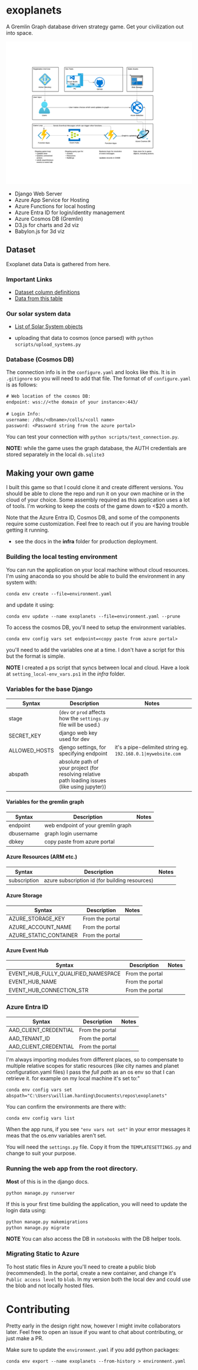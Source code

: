 # exoplanets
A Gremlin Graph database driven strategy game. Get your civilization out into space. 

![Alt text](/docs/img/infra.png?raw=true "infra")

* Django Web Server
* Azure App Service for Hosting
* Azure Functions for local hosting
* Azure Entra ID for login/identity management
* Azure Cosmos DB (Gremlin)
* D3.js for charts and 2d viz
* Babylon.js for 3d viz

## Dataset
Exoplanet data Data is gathered from here. 
### Important Links
* [Dataset column definitions](https://exoplanetarchive.ipac.caltech.edu/applications/DocSet/index.html?doctree=/docs/docmenu.xml&startdoc=item_1_01)
* [Data from this table](https://exoplanetarchive.ipac.caltech.edu/cgi-bin/TblView/nph-tblView?app=ExoTbls&config=PS)

### Our solar system data
* [List of Solar System objects](https://en.wikipedia.org/wiki/List_of_Solar_System_objects_by_size#:~:text=Larger%20than%20400%20km%20%20%20%20Body,%20%202004%20%2013%20more%20rows%20)

* uploading that data to cosmos (once parsed) with `python scripts/upload_systems.py`

### Database (Cosmos DB)
The connection info is in the `configure.yaml` and looks like this. It is in `.gitignore` so you will need to add that file. The format of of `configure.yaml` is as follows:
```
# Web location of the cosmos DB:
endpoint: wss://<the domain of your instance>:443/

# Login Info:
username: /dbs/<dbname>/colls/<coll name>
password: <Password string from the azure portal>
```
You can test your connection with `python scripts/test_connection.py`.

**NOTE:** while the game uses the graph database, the AUTH credentials are stored separately in the local `db.sqlite3`

## Making your own game
I built this game so that I could clone it and create different versions. You should be able to clone the repo and run it on your own machine or in the cloud of your choice. Some assembly required as this application uses a lot of tools. I'm working to keep the costs of the game down to <$20 a month. 

Note that the Azure Entra ID, Cosmos DB, and some of the components require some customization. Feel free to reach out if you are having trouble getting it running. 

* see the docs in the **infra** folder for production deployment. 

### Building the local testing environment
You can run the application on your local machine without cloud resources. I'm using anaconda so you should be able to build the environment in any system with: 
```
conda env create --file=environment.yaml
``` 

and update it using:
```
conda env update --name exoplanets --file=environment.yaml --prune
```

To access the cosmos DB, you'll need to setup the environment variables. 
```
conda env config vars set endpoint=<copy paste from azure portal>
```
you'll need to add the variables one at a time. I don't have a script for this but the format is simple. 

**NOTE** I created a ps script that syncs between local and cloud. Have a look at `setting_local-env_vars.ps1` in the _infra_ folder. 

### Variables for the base Django
| Syntax | Description | Notes |
| ----------- | ----------- | ----------- |
| stage | (`dev` or `prod` affects how the `settings.py` file will be used.) | |
| SECRET_KEY | django web key used for dev | |
| ALLOWED_HOSTS | djengo settings, for specifying endpoint | it's a pipe-delimited string eg. `192.168.0.1\|mywebsite.com` |
| abspath | absolute path of your project (for resolving relative path loading issues (like using jupyter)) | |

#### Variables for the gremlin graph
| Syntax | Description | Notes |
| ----------- | ----------- | ----------- |
| endpoint | web endpoint of your gremlin graph |  |
| dbusername | graph login username | |
| dbkey | copy paste from azure portal | |

#### Azure Resources (ARM etc.)
| Syntax | Description | Notes |
| ----------- | ----------- | ----------- |
| subscription | azure subscription id (for building resources) | |

#### Azure Storage
| Syntax | Description | Notes |
| ----------- | ----------- | ----------- |
| AZURE_STORAGE_KEY | From the portal | |
| AZURE_ACCOUNT_NAME | From the portal |  |
| AZURE_STATIC_CONTAINER | From the portal |  |

#### Azure Event Hub
| Syntax | Description | Notes |
| ----------- | ----------- | ----------- |
| EVENT_HUB_FULLY_QUALIFIED_NAMESPACE | From the portal | |
| EVENT_HUB_NAME | From the portal |  |
| EVENT_HUB_CONNECTION_STR | From the portal |  |

### Azure Entra ID
| Syntax | Description | Notes |
| ----------- | ----------- | ----------- |
| AAD_CLIENT_CREDENTIAL | From the portal | |
| AAD_TENANT_ID | From the portal |  |
| AAD_CLIENT_CREDENTIAL | From the portal |  |


I'm always importing modules from different places, so to compensate to multiple relative scopes for static resources (like city names and planet configuration.yaml files) I pass the _full path_ as an os env so that I can retrieve it.  for example on my local machine it's set to:"
```
conda env config vars set abspath="C:\Users\william.harding\Documents\repos\exoplanets"
```

You can confirm the environments are there with: 
```
conda env config vars list
```
When the app runs, if you see `"env vars not set"` in your error messages it meas that the os.env variables aren't set. 

You will need the `settings.py` file. Copy it from the `TEMPLATESETTINGS.py` and change to suit your purpose. 

### Running the web app from the root directory. 
**Most** of this is in the django docs. 

```
python manage.py runserver
```
If this is your first time building the application, you will need to update the login data using:
```
python manage.py makemigrations
python manage.py migrate
```

**NOTE** You can also access the DB in `notebooks` with the DB helper tools.

### Migrating Static to Azure
To host static files in Azure you'll need to create a public blob (recommended). In the portal, create a new container, and change it's `Public access level` to `blob`. In my version both the local dev and could use the blob and not locally hosted files. 

# Contributing
Pretty early in the design right now, however I might invite collaborators later. Feel free to open an issue if you want to chat about contributing, or just make a PR. 

Make sure to update the `environment.yaml` if you add python packages:
```
conda env export --name exoplanets --from-history > environment.yaml
```